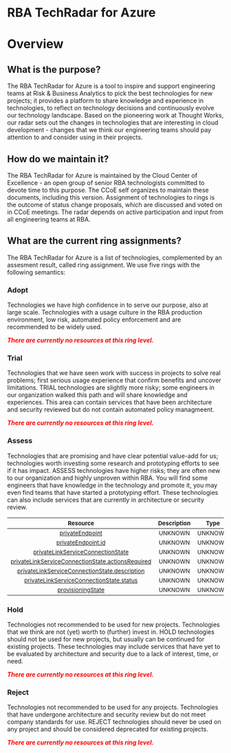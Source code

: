 
RBA TechRadar for Azure
=======================

# Overview

## What is the purpose?


The RBA TechRadar for Azure is a tool to inspire and support engineering teams at Risk & Business Analytics to pick the best technologies for new projects; it provides a platform to share knowledge and experience in technologies, to reflect on technology decisions and continuously evolve our technology landscape.  Based on the pioneering work at Thought Works, our radar sets out the changes in technologies that are interesting in cloud development - changes that we think our engineering teams should pay attention to and consider using in their projects.
## How do we maintain it?


The RBA TechRadar for Azure is maintained by the Cloud Center of Excellence - an open group of senior RBA technologists committed to devote time to this purpose.  The CCoE self organizes to maintain these documents, including this version.  Assignment of technologies to rings is the outcome of status change proposals, which are discussed and voted on in CCoE meetings.  The radar depends on active participation and input from all engineering teams at RBA.
## What are the current ring assignments?


The RBA TechRadar for Azure is a list of technologies, complemented by an assesment result, called ring assignment.  We use five rings with the following semantics:
### Adopt


Technologies we have high confidence in to serve our purpose, also at large scale.  Technologies with a usage culture in the RBA production environment, low risk, automated policy enforcement and are recommended to be widely used.  
  
***<font color="red"> There are currently no resources at this ring level. </font>***
### Trial


Technologies that we have seen work with success in projects to solve real problems;  first serious usage experience that confirm benefits and uncover limitations.  TRIAL technologies are slightly more risky; some engineers in our organization walked this path and will share knowledge and experiences.  This area can contain services that have been architecture and security reviewed but do not contain automated policy managmeent.  
  
***<font color="red"> There are currently no resources at this ring level. </font>***
### Assess


Technologies that are promising and have clear potential value-add for us; technologies worth investing some research and prototyping efforts to see if it has impact.  ASSESS technologies have higher risks;  they are often new to our organization and highly unproven within RBA.  You will find some engineers that have knowledge in the technology and promote it, you may even find teams that have started a prototyping effort.  These technologies can also include services that are currently in architecture or security review.  

|<sub>Resource</sub>|<sub>Description</sub>|<sub>Type</sub>|<sub>Status</sub>|
| :---: | :---: | :---: | :---: |
|<sub>[privateEndpoint](https://github.com/openrba/python-azure-techradar/tree/master/Microsoft.DBforMySQL/servers/privateEndpointConnections/privateEndpoint)</sub>|<sub>UNKNOWN</sub>|<sub>UNKNOWN</sub>|<sub>ASSESS</sub>|
|<sub>[privateEndpoint.id](https://github.com/openrba/python-azure-techradar/tree/master/Microsoft.DBforMySQL/servers/privateEndpointConnections/privateEndpoint.id)</sub>|<sub>UNKNOWN</sub>|<sub>UNKNOWN</sub>|<sub>ASSESS</sub>|
|<sub>[privateLinkServiceConnectionState](https://github.com/openrba/python-azure-techradar/tree/master/Microsoft.DBforMySQL/servers/privateEndpointConnections/privateLinkServiceConnectionState)</sub>|<sub>UNKNOWN</sub>|<sub>UNKNOWN</sub>|<sub>ASSESS</sub>|
|<sub>[privateLinkServiceConnectionState.actionsRequired](https://github.com/openrba/python-azure-techradar/tree/master/Microsoft.DBforMySQL/servers/privateEndpointConnections/privateLinkServiceConnectionState.actionsRequired)</sub>|<sub>UNKNOWN</sub>|<sub>UNKNOWN</sub>|<sub>ASSESS</sub>|
|<sub>[privateLinkServiceConnectionState.description](https://github.com/openrba/python-azure-techradar/tree/master/Microsoft.DBforMySQL/servers/privateEndpointConnections/privateLinkServiceConnectionState.description)</sub>|<sub>UNKNOWN</sub>|<sub>UNKNOWN</sub>|<sub>ASSESS</sub>|
|<sub>[privateLinkServiceConnectionState.status](https://github.com/openrba/python-azure-techradar/tree/master/Microsoft.DBforMySQL/servers/privateEndpointConnections/privateLinkServiceConnectionState.status)</sub>|<sub>UNKNOWN</sub>|<sub>UNKNOWN</sub>|<sub>ASSESS</sub>|
|<sub>[provisioningState](https://github.com/openrba/python-azure-techradar/tree/master/Microsoft.DBforMySQL/servers/privateEndpointConnections/provisioningState)</sub>|<sub>UNKNOWN</sub>|<sub>UNKNOWN</sub>|<sub>ASSESS</sub>|

### Hold


Technologies not recommended to be used for new projects. Technologies that we think are not (yet) worth to (further) invest in.  HOLD technologies should not be used for new projects, but usually can be continued for existing projects.  These technologies may include services that have yet to be evaluated by architecture and security due to a lack of interest, time, or need.  
  
***<font color="red"> There are currently no resources at this ring level. </font>***
### Reject


Technologies not recommended to be used for any projects. Technologies that have undergone architecture and security review but do not meet company standards for use.  REJECT technologies should never be used on any project and should be considered deprecated for existing projects.  
  
***<font color="red"> There are currently no resources at this ring level. </font>***